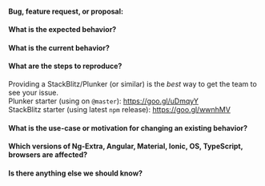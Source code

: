 #### Bug, feature request, or proposal:


#### What is the expected behavior?


#### What is the current behavior?


#### What are the steps to reproduce?
Providing a StackBlitz/Plunker (or similar) is the *best* way to get the team to see your issue. <br/>
Plunker starter (using on `@master`): https://goo.gl/uDmqyY<br/>
StackBlitz starter (using latest `npm` release): https://goo.gl/wwnhMV<br/>


#### What is the use-case or motivation for changing an existing behavior?


#### Which versions of Ng-Extra, Angular, Material, Ionic, OS, TypeScript, browsers are affected?


#### Is there anything else we should know?
